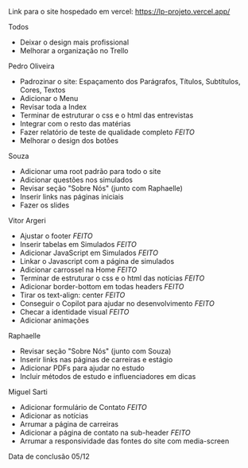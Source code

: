 Link para o site hospedado em vercel:
https://lp-projeto.vercel.app/

Todos
- Deixar o design mais profissional
- Melhorar a organização no Trello 

Pedro Oliveira
- Padrozinar o site:
    Espaçamento dos Parágrafos,
    Títulos,
    Subtítulos,
    Cores,
    Textos
- Adicionar o Menu
- Revisar toda a Index
- Terminar de estruturar o css e o html das entrevistas
- Integrar com o resto das matérias
- Fazer relatório de teste de qualidade completo *FEITO*
- Melhorar o design dos botões

Souza
- Adicionar uma root padrão para todo o site 
- Adicionar questões nos simulados 
- Revisar seção "Sobre Nós" (junto com Raphaelle) 
- Inserir links nas páginas iniciais 
- Fazer os slides 

Vitor Argeri
- Ajustar o footer *FEITO*
- Inserir tabelas em Simulados *FEITO*
- Adicionar JavaScript em Simulados *FEITO*
- Linkar o Javascript com a página de simulados
- Adicionar carrossel na Home *FEITO*
- Terminar de estruturar o css e o html das notícias *FEITO*
- Adicionar border-bottom em todas headers *FEITO*
- Tirar os text-align: center *FEITO*
- Conseguir o Copilot para ajudar no desenvolvimento *FEITO*
- Checar a identidade visual *FEITO*
- Adicionar animações 

Raphaelle
- Revisar seção "Sobre Nós" (junto com Souza)
- Inserir links nas páginas de carreiras e estágio
- Adicionar PDFs para ajudar no estudo
- Incluir métodos de estudo e influenciadores em dicas

Miguel Sarti
- Adicionar formulário de Contato *FEITO*
- Adicionar as notícias 
- Arrumar a página de carreiras
- Adicionar a página de contato na sub-header *FEITO*
- Arrumar a responsividade das fontes do site com media-screen

Data de conclusão
05/12 
